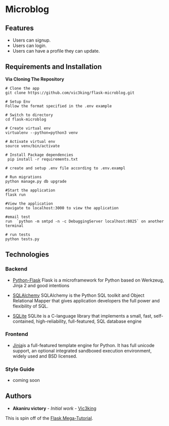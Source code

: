 # Microblog

## Features
* Users can signup.
* Users can login.
* Users can have a profile they can update.

## Requirements and Installation
**Via Cloning The Repository**
```
# Clone the app
git clone https://github.com/vic3king/flask-microblog.git

# Setup Env
Follow the format specified in the .env example

# Switch to directory
cd flask-microblog

# Create virtual env
virtualenv --python=python3 venv

# Activate virtual env
source venv/bin/activate

# Install Package dependencies
 pip install -r requirements.txt

# create and setup .env file according to .env.exampl

# Run migrations
python manage.py db upgrade 

#Start the application
flask run

#View the application
navigate to localhost:3000 to view the application

#email test 
run  `python -m smtpd -n -c DebuggingServer localhost:8025` on another terminal

# run tests 
python tests.py
```

## Technologies 

### Backend

* [Python-Flask](http://flask.pocoo.org/) Flask is a microframework for Python based on Werkzeug, Jinja 2 and good intentions

* [SQLAlchemy](https://www.sqlalchemy.org/) SQLAlchemy is the Python SQL toolkit and Object Relational Mapper that gives application developers the full power and flexibility of SQL.

* [SQLite](https://www.sqlite.org/index.html) SQLite is a C-language library that implements a small, fast, self-contained, high-reliability, full-featured, SQL database engine

### Frontend
* [Jinja](https://palletsprojects.com/p/jinja/)is a full-featured template engine for Python. It has full unicode support, an optional integrated sandboxed execution environment, widely used and BSD licensed.

### Style Guide
* coming soon


## Authors

* **Akaniru victory** - *Initial work* - [Vic3king](https://github.com/vic3king) 

This is spin off of the [Flask Mega-Tutorial](https://blog.miguelgrinberg.com/post/the-flask-mega-tutorial-part-i-hello-world).